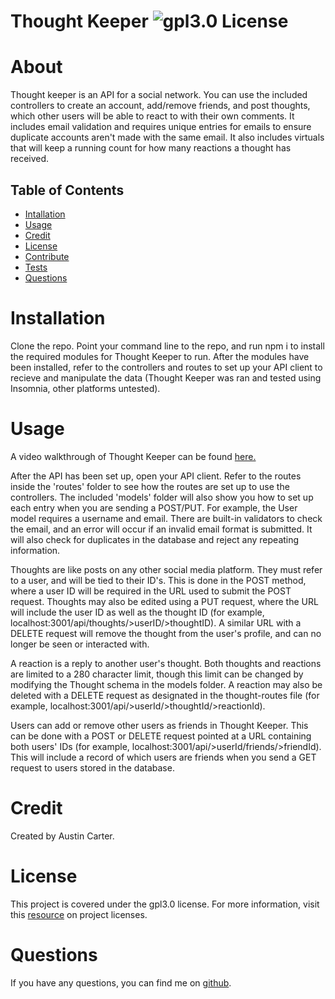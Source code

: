 # Thought Keeper ![gpl3.0 License](https://img.shields.io/badge/license-gpl3.0-blue)

  # About
  Thought keeper is an API for a social network. You can use the included controllers to create an account, add/remove friends, and post thoughts, which other users will be able to react to with their own comments. It includes email validation and requires unique entries for emails to ensure duplicate accounts aren't made with the same email. It also includes virtuals that will keep a running count for how many reactions a thought has received. 
  
  ## Table of Contents
  - [Intallation](#installation)
  - [Usage](#usage)
  - [Credit](#credit)
  - [License](#license)
  - [Contribute](#contribute)
  - [Tests](#test)
  - [Questions](#test)

  # Installation
  Clone the repo. Point your command line to the repo, and run npm i to install the required modules for Thought Keeper to run. After the modules have been installed, refer to the controllers and routes to set up your API client to recieve and manipulate the data (Thought Keeper was ran and tested using Insomnia, other platforms untested). 

  # Usage

  A video walkthrough of Thought Keeper can be found [here.](videourl)

  After the API has been set up, open your API client. Refer to the routes inside the 'routes' folder to see how the routes are set up to use the controllers. The included 'models' folder will also show you how to set up each entry when you are sending a POST/PUT. For example, the User model requires a username and email. There are built-in validators to check the email, and an error will occur if an invalid email format is submitted. It will also check for duplicates in the database and reject any repeating information. 

  Thoughts are like posts on any other social media platform. They must refer to a user, and will be tied to their ID's. This is done in the POST method, where a user ID will be required in the URL used to submit the POST request. Thoughts may also be edited using a PUT request, where the URL will include the user ID as well as the thought ID (for example, localhost:3001/api/thoughts/>userID/>thoughtID). A similar URL with a DELETE request will remove the thought from the user's profile, and can no longer be seen or interacted with. 

  A reaction is a reply to another user's thought. Both thoughts and reactions are limited to a 280 character limit, though this limit can be changed by modifying the Thought schema in the models folder. A reaction may also be deleted with a DELETE request as designated in the thought-routes file (for example, localhost:3001/api/>userId/>thoughtId/>reactionId). 

  Users can add or remove other users as friends in Thought Keeper. This can be done with a POST or DELETE request pointed at a URL containing both users' IDs (for example, localhost:3001/api/>userId/friends/>friendId). This will include a record of which users are friends when you send a GET request to users stored in the database.

  # Credit
  Created by Austin Carter. 

  # License
  This project is covered under the gpl3.0 license. For more information, visit this [resource](https://choosealicense.com/licenses/) on project licenses.


  # Questions
  If you have any questions, you can find me on [github](https://github.com/auscarter17).
  

